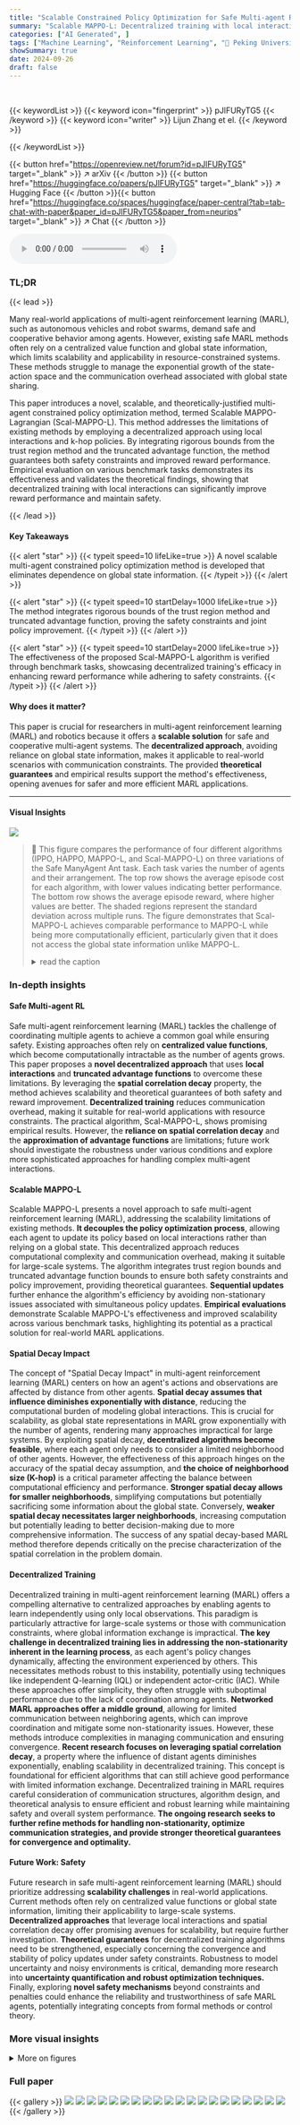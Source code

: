 ```yaml
---
title: "Scalable Constrained Policy Optimization for Safe Multi-agent Reinforcement Learning"
summary: "Scalable MAPPO-L: Decentralized training with local interactions ensures safe, high-reward multi-agent systems, even with limited communication."
categories: ["AI Generated", ]
tags: ["Machine Learning", "Reinforcement Learning", "🏢 Peking University",]
showSummary: true
date: 2024-09-26
draft: false
---
```


<br>

{{< keywordList >}}
{{< keyword icon="fingerprint" >}} pJlFURyTG5 {{< /keyword >}}
{{< keyword icon="writer" >}} Lijun Zhang et el. {{< /keyword >}}
 
{{< /keywordList >}}

{{< button href="https://openreview.net/forum?id=pJlFURyTG5" target="_blank" >}}
↗ arXiv
{{< /button >}}
{{< button href="https://huggingface.co/papers/pJlFURyTG5" target="_blank" >}}
↗ Hugging Face
{{< /button >}}{{< button href="https://huggingface.co/spaces/huggingface/paper-central?tab=tab-chat-with-paper&paper_id=pJlFURyTG5&paper_from=neurips" target="_blank" >}}
↗ Chat
{{< /button >}}




<audio controls>
    <source src="https://ai-paper-reviewer.com/pJlFURyTG5/podcast.wav" type="audio/wav">
    Your browser does not support the audio element.
</audio>


### TL;DR


{{< lead >}}

Many real-world applications of multi-agent reinforcement learning (MARL), such as autonomous vehicles and robot swarms, demand safe and cooperative behavior among agents.  However, existing safe MARL methods often rely on a centralized value function and global state information, which limits scalability and applicability in resource-constrained systems. These methods struggle to manage the exponential growth of the state-action space and the communication overhead associated with global state sharing.

This paper introduces a novel, scalable, and theoretically-justified multi-agent constrained policy optimization method, termed Scalable MAPPO-Lagrangian (Scal-MAPPO-L). This method addresses the limitations of existing methods by employing a decentralized approach using local interactions and k-hop policies. By integrating rigorous bounds from the trust region method and the truncated advantage function, the method guarantees both safety constraints and improved reward performance.  Empirical evaluation on various benchmark tasks demonstrates its effectiveness and validates the theoretical findings, showing that decentralized training with local interactions can significantly improve reward performance and maintain safety.

{{< /lead >}}


#### Key Takeaways

{{< alert "star" >}}
{{< typeit speed=10 lifeLike=true >}} A novel scalable multi-agent constrained policy optimization method is developed that eliminates dependence on global state information. {{< /typeit >}}
{{< /alert >}}

{{< alert "star" >}}
{{< typeit speed=10 startDelay=1000 lifeLike=true >}} The method integrates rigorous bounds of the trust region method and truncated advantage function, proving the safety constraints and joint policy improvement. {{< /typeit >}}
{{< /alert >}}

{{< alert "star" >}}
{{< typeit speed=10 startDelay=2000 lifeLike=true >}} The effectiveness of the proposed Scal-MAPPO-L algorithm is verified through benchmark tasks, showcasing decentralized training's efficacy in enhancing reward performance while adhering to safety constraints. {{< /typeit >}}
{{< /alert >}}

#### Why does it matter?
This paper is crucial for researchers in multi-agent reinforcement learning (MARL) and robotics because it offers a **scalable solution** for safe and cooperative multi-agent systems. The **decentralized approach**, avoiding reliance on global state information, makes it applicable to real-world scenarios with communication constraints. The provided **theoretical guarantees** and empirical results support the method's effectiveness, opening avenues for safer and more efficient MARL applications.

------
#### Visual Insights



![](https://ai-paper-reviewer.com/pJlFURyTG5/figures_6_1.jpg)

> 🔼 This figure compares the performance of four different algorithms (IPPO, HAPPO, MAPPO-L, and Scal-MAPPO-L) on three variations of the Safe ManyAgent Ant task.  Each task varies the number of agents and their arrangement.  The top row shows the average episode cost for each algorithm, with lower values indicating better performance. The bottom row shows the average episode reward, where higher values are better.  The shaded regions represent the standard deviation across multiple runs.  The figure demonstrates that Scal-MAPPO-L achieves comparable performance to MAPPO-L while being more computationally efficient, particularly given that it does not access the global state information unlike MAPPO-L. 
> <details>
> <summary>read the caption</summary>
> Figure 1: Performance comparisons in terms of cost and reward on three Safe ManyAgent Ant tasks. Each column subfigure represents a different task, and we plot the cost curves (the lower the better) in the upper row and the reward curves (the higher the better) in the bottom row for each task.
> </details>







### In-depth insights


#### Safe Multi-agent RL
Safe multi-agent reinforcement learning (MARL) tackles the challenge of coordinating multiple agents to achieve a common goal while ensuring safety.  Existing approaches often rely on **centralized value functions**, which become computationally intractable as the number of agents grows.  This paper proposes a **novel decentralized approach** that uses **local interactions** and **truncated advantage functions** to overcome these limitations.  By leveraging the **spatial correlation decay** property, the method achieves scalability and theoretical guarantees of both safety and reward improvement.  **Decentralized training** reduces communication overhead, making it suitable for real-world applications with resource constraints. The practical algorithm, Scal-MAPPO-L, shows promising empirical results.  However, the **reliance on spatial correlation decay** and the **approximation of advantage functions** are limitations; future work should investigate the robustness under various conditions and explore more sophisticated approaches for handling complex multi-agent interactions.

#### Scalable MAPPO-L
Scalable MAPPO-L presents a novel approach to safe multi-agent reinforcement learning (MARL), addressing the scalability limitations of existing methods.  **It decouples the policy optimization process**, allowing each agent to update its policy based on local interactions rather than relying on a global state. This decentralized approach reduces computational complexity and communication overhead, making it suitable for large-scale systems.  The algorithm integrates trust region bounds and truncated advantage function bounds to ensure both safety constraints and policy improvement, providing theoretical guarantees.  **Sequential updates** further enhance the algorithm's efficiency by avoiding non-stationary issues associated with simultaneous policy updates.  **Empirical evaluations** demonstrate Scalable MAPPO-L's effectiveness and improved scalability across various benchmark tasks, highlighting its potential as a practical solution for real-world MARL applications.

#### Spatial Decay Impact
The concept of "Spatial Decay Impact" in multi-agent reinforcement learning (MARL) centers on how an agent's actions and observations are affected by distance from other agents.  **Spatial decay assumes that influence diminishes exponentially with distance**, reducing the computational burden of modeling global interactions. This is crucial for scalability, as global state representations in MARL grow exponentially with the number of agents, rendering many approaches impractical for large systems. By exploiting spatial decay, **decentralized algorithms become feasible**, where each agent only needs to consider a limited neighborhood of other agents.  However, the effectiveness of this approach hinges on the accuracy of the spatial decay assumption, and **the choice of neighborhood size (K-hop)** is a critical parameter affecting the balance between computational efficiency and performance.  **Stronger spatial decay allows for smaller neighborhoods**, simplifying computations but potentially sacrificing some information about the global state. Conversely, **weaker spatial decay necessitates larger neighborhoods**, increasing computation but potentially leading to better decision-making due to more comprehensive information. The success of any spatial decay-based MARL method therefore depends critically on the precise characterization of the spatial correlation in the problem domain.

#### Decentralized Training
Decentralized training in multi-agent reinforcement learning (MARL) offers a compelling alternative to centralized approaches by enabling agents to learn independently using only local observations. This paradigm is particularly attractive for large-scale systems or those with communication constraints, where global information exchange is impractical.  **The key challenge in decentralized training lies in addressing the non-stationarity inherent in the learning process**, as each agent's policy changes dynamically, affecting the environment experienced by others.  This necessitates methods robust to this instability, potentially using techniques like independent Q-learning (IQL) or independent actor-critic (IAC). While these approaches offer simplicity, they often struggle with suboptimal performance due to the lack of coordination among agents.  **Networked MARL approaches offer a middle ground**, allowing for limited communication between neighboring agents, which can improve coordination and mitigate some non-stationarity issues.  However, these methods introduce complexities in managing communication and ensuring convergence.  **Recent research focuses on leveraging spatial correlation decay**, a property where the influence of distant agents diminishes exponentially, enabling scalability in decentralized training. This concept is foundational for efficient algorithms that can still achieve good performance with limited information exchange.  Decentralized training in MARL requires careful consideration of communication structures, algorithm design, and theoretical analysis to ensure efficient and robust learning while maintaining safety and overall system performance.  **The ongoing research seeks to further refine methods for handling non-stationarity, optimize communication strategies, and provide stronger theoretical guarantees for convergence and optimality.**

#### Future Work: Safety
Future research in safe multi-agent reinforcement learning (MARL) should prioritize addressing **scalability challenges** in real-world applications.  Current methods often rely on centralized value functions or global state information, limiting their applicability to large-scale systems.  **Decentralized approaches** that leverage local interactions and spatial correlation decay offer promising avenues for scalability, but require further investigation.  **Theoretical guarantees** for decentralized training algorithms need to be strengthened, especially concerning the convergence and stability of policy updates under safety constraints.  Robustness to model uncertainty and noisy environments is critical, demanding more research into **uncertainty quantification and robust optimization techniques.**  Finally, exploring **novel safety mechanisms** beyond constraints and penalties could enhance the reliability and trustworthiness of safe MARL agents, potentially integrating concepts from formal methods or control theory.


### More visual insights

<details>
<summary>More on figures
</summary>


![](https://ai-paper-reviewer.com/pJlFURyTG5/figures_7_1.jpg)

> 🔼 This figure compares the performance of Scal-MAPPO-L with different values of K (the number of neighboring agents considered) against the performance of MAPPO-L (which considers the global state) on three different safe multi-agent reinforcement learning tasks.  The plots show the average episode cost and reward over time for each algorithm and different K values. This helps to demonstrate the impact of the local information constraint and the effectiveness of the proposed Scal-MAPPO-L algorithm in achieving both high reward and satisfying safety constraints.
> <details>
> <summary>read the caption</summary>
> Figure 2: Performance comparisons in terms of cost and reward on Safe ManyAgent Ant task, Safe Ant task, and Safe Coupled HalfCheetah task. In each task, the performance of Scal-MAPPO-L with different K and MAPPO-L are demonstrated.
> </details>



![](https://ai-paper-reviewer.com/pJlFURyTG5/figures_24_1.jpg)

> 🔼 This figure compares the performance of four different multi-agent reinforcement learning algorithms (IPPO, HAPPO, MAPPO-L, and Scal-MAPPO-L) on three variations of the Safe ManyAgent Ant task.  The plots show both the average episode cost and the average episode reward for each algorithm over the course of training.  Lower cost is better and higher reward is better. The results demonstrate that the Scal-MAPPO-L algorithm, which is proposed by the authors, achieves comparable or better performance while only accessing local state information, unlike the other algorithms which access more global information.
> <details>
> <summary>read the caption</summary>
> Figure 1: Performance comparisons in terms of cost and reward on three Safe ManyAgent Ant tasks. Each column subfigure represents a different task, and we plot the cost curves (the lower the better) in the upper row and the reward curves (the higher the better) in the bottom row for each task.
> </details>



![](https://ai-paper-reviewer.com/pJlFURyTG5/figures_24_2.jpg)

> 🔼 This figure compares the performance of four different multi-agent reinforcement learning algorithms (IPPO, HAPPO, MAPPO-L, and Scal-MAPPO-L) on three variations of the Safe ManyAgent Ant task.  Each task varies in the number of agents and their arrangement. The top row displays the average cost incurred during training, with lower values indicating better performance. The bottom row showcases the average reward obtained, where higher values signify better performance.  The results visually demonstrate Scal-MAPPO-L's comparable or superior performance in terms of both cost and reward compared to the other algorithms, especially considering its decentralized nature.
> <details>
> <summary>read the caption</summary>
> Figure 1: Performance comparisons in terms of cost and reward on three Safe ManyAgent Ant tasks. Each column subfigure represents a different task, and we plot the cost curves (the lower the better) in the upper row and the reward curves (the higher the better) in the bottom row for each task.
> </details>



</details>






### Full paper

{{< gallery >}}
<img src="https://ai-paper-reviewer.com/pJlFURyTG5/1.png" class="grid-w50 md:grid-w33 xl:grid-w25" />
<img src="https://ai-paper-reviewer.com/pJlFURyTG5/2.png" class="grid-w50 md:grid-w33 xl:grid-w25" />
<img src="https://ai-paper-reviewer.com/pJlFURyTG5/3.png" class="grid-w50 md:grid-w33 xl:grid-w25" />
<img src="https://ai-paper-reviewer.com/pJlFURyTG5/4.png" class="grid-w50 md:grid-w33 xl:grid-w25" />
<img src="https://ai-paper-reviewer.com/pJlFURyTG5/5.png" class="grid-w50 md:grid-w33 xl:grid-w25" />
<img src="https://ai-paper-reviewer.com/pJlFURyTG5/6.png" class="grid-w50 md:grid-w33 xl:grid-w25" />
<img src="https://ai-paper-reviewer.com/pJlFURyTG5/7.png" class="grid-w50 md:grid-w33 xl:grid-w25" />
<img src="https://ai-paper-reviewer.com/pJlFURyTG5/8.png" class="grid-w50 md:grid-w33 xl:grid-w25" />
<img src="https://ai-paper-reviewer.com/pJlFURyTG5/9.png" class="grid-w50 md:grid-w33 xl:grid-w25" />
<img src="https://ai-paper-reviewer.com/pJlFURyTG5/10.png" class="grid-w50 md:grid-w33 xl:grid-w25" />
<img src="https://ai-paper-reviewer.com/pJlFURyTG5/11.png" class="grid-w50 md:grid-w33 xl:grid-w25" />
<img src="https://ai-paper-reviewer.com/pJlFURyTG5/12.png" class="grid-w50 md:grid-w33 xl:grid-w25" />
<img src="https://ai-paper-reviewer.com/pJlFURyTG5/13.png" class="grid-w50 md:grid-w33 xl:grid-w25" />
<img src="https://ai-paper-reviewer.com/pJlFURyTG5/14.png" class="grid-w50 md:grid-w33 xl:grid-w25" />
<img src="https://ai-paper-reviewer.com/pJlFURyTG5/15.png" class="grid-w50 md:grid-w33 xl:grid-w25" />
<img src="https://ai-paper-reviewer.com/pJlFURyTG5/16.png" class="grid-w50 md:grid-w33 xl:grid-w25" />
<img src="https://ai-paper-reviewer.com/pJlFURyTG5/17.png" class="grid-w50 md:grid-w33 xl:grid-w25" />
<img src="https://ai-paper-reviewer.com/pJlFURyTG5/18.png" class="grid-w50 md:grid-w33 xl:grid-w25" />
<img src="https://ai-paper-reviewer.com/pJlFURyTG5/19.png" class="grid-w50 md:grid-w33 xl:grid-w25" />
<img src="https://ai-paper-reviewer.com/pJlFURyTG5/20.png" class="grid-w50 md:grid-w33 xl:grid-w25" />
{{< /gallery >}}